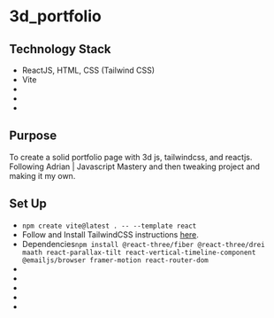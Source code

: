 <h1>3d_portfolio</h1>

<h2> Technology Stack</h2>
<ul>
    <li>ReactJS, HTML, CSS (Tailwind CSS)</li>
    <li>Vite</li>
    <li></li>
    <li></li>
    <li></li>
</ul>

<h2>Purpose</h2>
<p>To create a solid portfolio page with 3d js, tailwindcss, and reactjs.  Following Adrian | Javascript Mastery and then tweaking project and making it my own.</p>

<h2>Set Up</h2>
<ul>
    <li><code>npm create vite@latest . -- --template react</code></li>
    <li>Follow and Install TailwindCSS instructions <a href="https://tailwindcss.com/docs/guides/vite" target="_blank">here</a>.</li>
    <li>Dependencies<code>npm install @react-three/fiber @react-three/drei maath react-parallax-tilt react-vertical-timeline-component @emailjs/browser framer-motion react-router-dom</code></li>
    <li></li>
    <li></li>
    <li></li>
    <li></li>
    <li></li>
</ul>
